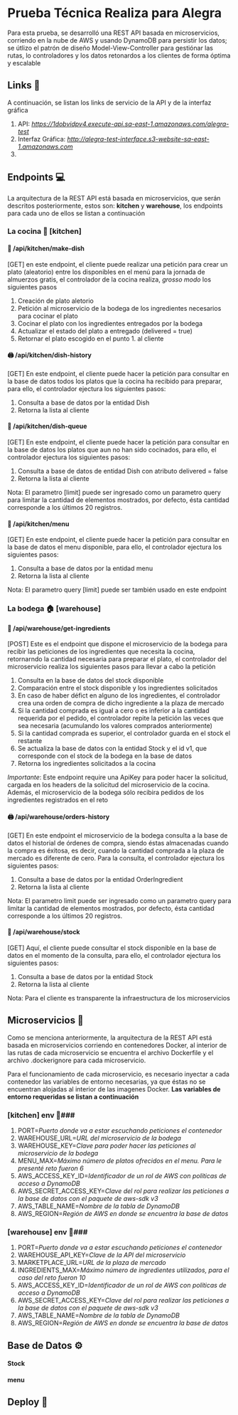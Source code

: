 # Prueba Técnica Realiza para Alegra #
Para esta prueba, se desarrolló una REST API basada en microservicios, corriendo en la nube de AWS y usando DynamoDB para persistir los datos; se útlizo el patrón de diseño Model-View-Controller para gestiónar las rutas, lo controladores y los datos retonardos a los clientes de forma óptima y escalable

## Links 🔗 ##
A continuación, se listan los links de servicio de la API y de la interfaz gráfica
1. API: *https://1dobvidpv4.execute-api.sa-east-1.amazonaws.com/alegra-test*
2. Interfaz Gráfica: *http://alegra-test-interface.s3-website-sa-east-1.amazonaws.com*
3. 
## Endpoints 💻 ##
La arquitectura de la REST API está basada en microservicios, que serán descritos posteriormente, estos son: **kitchen** y **warehouse**, los endpoints para cada uno de ellos se listan a continuación
### La cocina 🍳 [kitchen] ###
#### 🥩 **/api/kitchen/make-dish** ####
[GET] en este endpoint, el cliente puede realizar una petición para crear un plato (aleatorio) entre los disponibles en el menú para la jornada de almuerzos gratis, el controlador de la cocina realiza, *grosso modo* los siguientes pasos
1. Creación de plato aletorio
2. Petición al microservicio de la bodega de los ingredientes necesarios para cocinar el plato
3. Cocinar el plato con los ingredientes entregados por la bodega
4. Actualizar el estado del plato a entregado (delivered = true)
5. Retornar el plato escogido en el punto 1. al cliente

#### 🖨 **/api/kitchen/dish-history** ####
[GET] En este endpoint, el cliente puede hacer la petición para consultar en la base de datos todos los platos que la cocina ha recibido para preparar, para ello, el controlador ejectura los siguientes pasos:
1. Consulta a base de datos por la entidad Dish
2. Retorna la lista al cliente

#### 🎡 **/api/kitchen/dish-queue** ####
[GET] En este endpoint, el cliente puede hacer la petición para consultar en la base de datos los platos que aun no han sido cocinados, para ello, el controlador ejectura los siguientes pasos:
1. Consulta a base de datos de entidad Dish con atributo delivered = false
2. Retorna la lista al cliente

Nota: El parametro [limit] puede ser ingresado como un parametro query para limitar la cantidad de elementos mostrados, por defecto, ésta cantidad corresponde a los últimos 20 registros.

#### 🥧 **/api/kitchen/menu** ####
[GET] En este endpoint, el cliente puede hacer la petición para consultar en la base de datos el menu disponible, para ello, el controlador ejectura los siguientes pasos:
1. Consulta a base de datos por la entidad menu
2. Retorna la lista al cliente

Nota: El parametro query [limit] puede ser también usado en este endpoint

### La bodega 🏠 [warehouse] ###

#### 🍖 **/api/warehouse/get-ingredients** ####
[POST] Este es el endpoint que dispone el microservicio de la bodega para recibir las peticiones de los ingredientes que necesita la cocina, retornarndo la cantidad necesaria para preparar el plato, el controlador del microservicio realiza los siguientes pasos para llevar a cabo la petición
1. Consulta en la base de datos del stock disponible
2. Comparación entre el stock disponible y los ingredientes solicitados
3. En caso de haber défict en alguno de los ingredientes, el controlador crea una orden de compra de dicho ingrediente a la plaza de mercado
4. Si la cantidad comprada es igual a cero o es inferior a la cantidad requerida por el pedido, el controlador repite la petición las veces que sea necesaria (acumulando los valores comprados anteriormente)
5. Si la cantidad comprada es superior, el controlador guarda en el stock el restante
7. Se actualiza la base de datos con la entidad Stock y el id v1, que corresponde con el stock de la bodega en la base de datos
8. Retorna los ingredientes solicitados a la cocina

*Importante*: Este endpoint require una ApiKey para poder hacer la solicitud, cargada en los headers de la solicitud del microservicio de la cocina. Además, el microservicio de la bodega sólo recibira pedidos de los ingredientes registrados en el reto

#### 🖨 **/api/warehouse/orders-history** ####
[GET] En este endpoint el microservicio de la bodega consulta a la base de datos el historial de órdenes de compra, siendo éstas almacenadas cuando la compra es éxitosa, es decir, cuando la cantidad comprada a la plaza de mercado es diferente de cero. Para la consulta, el controlador ejectura los siguientes pasos:
1. Consulta a base de datos por la entidad OrderIngredient
2. Retorna la lista al cliente

Nota: El parametro limit puede ser ingresado como un parametro query para limitar la cantidad de elementos mostrados, por defecto, ésta cantidad corresponde a los últimos 20 registros.

#### 🎫 **/api/warehouse/stock** ####
[GET] Aquí, el cliente puede consultar el stock disponible en la base de datos en el momento de la consulta, para ello, el controlador ejectura los siguientes pasos:
1. Consulta a base de datos por la entidad Stock
2. Retorna la lista al cliente


Nota: Para el cliente es transparente la infraestructura de los microservicios

## Microservicios 🐳 ##
Como se menciona anteriormente, la arquitectura de la REST API está basada en microservicios corriendo en contenedores Docker, al interior de las rutas de cada microservicio se encuentra el archivo Dockerfile y el archivo .dockerignore para cada microservicio.

Para el funcionamiento de cada microservicio, es necesario inyectar a cada contenedor las variables de entorno necesarias, ya que éstas no se encuentran alojadas al interior de las imagenes Docker. 
**Las variables de entorno requeridas se listan a continuación**
### [kitchen] env 🧪###
1. PORT=*Puerto donde va a estar escuchando peticiones el contenedor*
2. WAREHOUSE_URL=*URL del microservicio de la bodega*
3. WAREHOUSE_KEY=*Clave para poder hacer las peticiones al microservicio de la bodega*
4. MENU_MAX=*Máximo número de platos ofrecidos en el menu. Para le presenté reto fueron 6*
5. AWS_ACCESS_KEY_ID=*Identificador de un rol de AWS con políticas de acceso a DynamoDB*
6. AWS_SECRET_ACCESS_KEY=*Clave del rol para realizar las peticiones a la base de datos con el paquete de aws-sdk v3*
7. AWS_TABLE_NAME=*Nombre de la tabla de DynamoDB*
8. AWS_REGION=*Región de AWS en donde se encuentra la base de datos*

### [warehouse] env 🧪###
1. PORT=*Puerto donde va a estar escuchando peticiones el contenedor*
2. WAREHOUSE_API_KEY=*Clave de la API del microservicio*
3. MARKETPLACE_URL=*URL de la plaza de mercado*
4. INGREDIENTS_MAX=*Máximo número de ingredientes utilizados, para el caso del reto fueron 10*
5. AWS_ACCESS_KEY_ID=*Identificador de un rol de AWS con políticas de acceso a DynamoDB*
6. AWS_SECRET_ACCESS_KEY=*Clave del rol para realizar las peticiones a la base de datos con el paquete de aws-sdk v3*
7. AWS_TABLE_NAME=*Nombre de la tabla de DynamoDB*
8. AWS_REGION=*Región de AWS en donde se encuentra la base de datos*

## Base de Datos ⚙ ##
#### Stock ####
#### menu ####
## Deploy 🎇 ##
